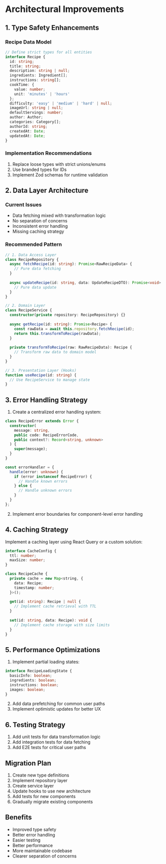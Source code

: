 # Architectural Improvements

## 1. Type Safety Enhancements

### Recipe Data Model
```typescript
// Define strict types for all entities
interface Recipe {
  id: string;
  title: string;
  description: string | null;
  ingredients: Ingredient[];
  instructions: string[];
  cookTime: {
    value: number;
    unit: 'minutes' | 'hours'
  };
  difficulty: 'easy' | 'medium' | 'hard' | null;
  imageUrl: string | null;
  defaultServings: number;
  author: Author;
  categories: Category[];
  authorId: string;
  createdAt: Date;
  updatedAt: Date;
}
```

### Implementation Recommendations
1. Replace loose types with strict unions/enums
2. Use branded types for IDs
3. Implement Zod schemas for runtime validation

## 2. Data Layer Architecture

### Current Issues
- Data fetching mixed with transformation logic
- No separation of concerns
- Inconsistent error handling
- Missing caching strategy

### Recommended Pattern
```typescript
// 1. Data Access Layer
class RecipeRepository {
  async fetchRecipe(id: string): Promise<RawRecipeData> {
    // Pure data fetching
  }
  
  async updateRecipe(id: string, data: UpdateRecipeDTO): Promise<void> {
    // Pure data update
  }
}

// 2. Domain Layer
class RecipeService {
  constructor(private repository: RecipeRepository) {}
  
  async getRecipe(id: string): Promise<Recipe> {
    const rawData = await this.repository.fetchRecipe(id);
    return this.transformToRecipe(rawData);
  }
  
  private transformToRecipe(raw: RawRecipeData): Recipe {
    // Transform raw data to domain model
  }
}

// 3. Presentation Layer (Hooks)
function useRecipe(id: string) {
  // Use RecipeService to manage state
}
```

## 3. Error Handling Strategy

1. Create a centralized error handling system:
```typescript
class RecipeError extends Error {
  constructor(
    message: string,
    public code: RecipeErrorCode,
    public context?: Record<string, unknown>
  ) {
    super(message);
  }
}

const errorHandler = {
  handle(error: unknown) {
    if (error instanceof RecipeError) {
      // Handle known errors
    } else {
      // Handle unknown errors
    }
  }
};
```

2. Implement error boundaries for component-level error handling

## 4. Caching Strategy

Implement a caching layer using React Query or a custom solution:

```typescript
interface CacheConfig {
  ttl: number;
  maxSize: number;
}

class RecipeCache {
  private cache = new Map<string, {
    data: Recipe;
    timestamp: number;
  }>();
  
  get(id: string): Recipe | null {
    // Implement cache retrieval with TTL
  }
  
  set(id: string, data: Recipe): void {
    // Implement cache storage with size limits
  }
}
```

## 5. Performance Optimizations

1. Implement partial loading states:
```typescript
interface RecipeLoadingState {
  basicInfo: boolean;
  ingredients: boolean;
  instructions: boolean;
  images: boolean;
}
```

2. Add data prefetching for common user paths
3. Implement optimistic updates for better UX

## 6. Testing Strategy

1. Add unit tests for data transformation logic
2. Add integration tests for data fetching
3. Add E2E tests for critical user paths

## Migration Plan

1. Create new type definitions
2. Implement repository layer
3. Create service layer
4. Update hooks to use new architecture
5. Add tests for new components
6. Gradually migrate existing components

## Benefits

- Improved type safety
- Better error handling
- Easier testing
- Better performance
- More maintainable codebase
- Clearer separation of concerns